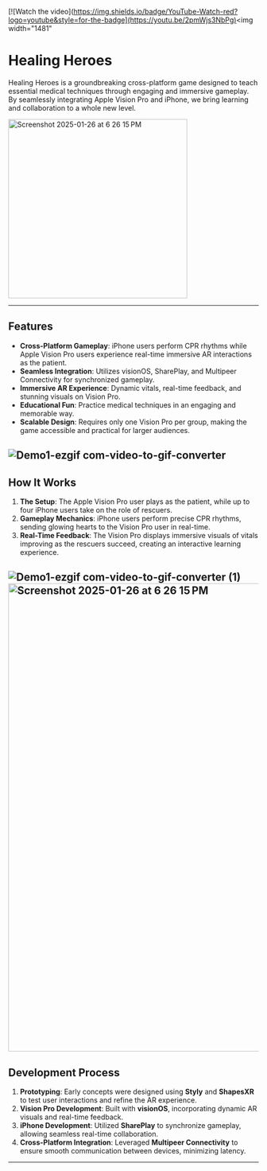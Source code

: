 [![Watch the video](https://img.shields.io/badge/YouTube-Watch-red?logo=youtube&style=for-the-badge](https://youtu.be/2pmWjs3NbPg)<img width="1481" 

# Healing Heroes

Healing Heroes is a groundbreaking cross-platform game designed to teach essential medical techniques through engaging and immersive gameplay. By seamlessly integrating Apple Vision Pro and iPhone, we bring learning and collaboration to a whole new level.

<img width="360" alt="Screenshot 2025-01-26 at 6 26 15 PM" src="https://github.com/user-attachments/assets/466d8f68-9f74-40e9-af14-3e117e4c2451" />

---

## Features

- **Cross-Platform Gameplay**: iPhone users perform CPR rhythms while Apple Vision Pro users experience real-time immersive AR interactions as the patient.
- **Seamless Integration**: Utilizes visionOS, SharePlay, and Multipeer Connectivity for synchronized gameplay.
- **Immersive AR Experience**: Dynamic vitals, real-time feedback, and stunning visuals on Vision Pro.
- **Educational Fun**: Practice medical techniques in an engaging and memorable way.
- **Scalable Design**: Requires only one Vision Pro per group, making the game accessible and practical for larger audiences.
  
![Demo1-ezgif com-video-to-gif-converter](https://github.com/user-attachments/assets/a0bd5e30-d960-4292-9ecb-80ac625c49bf)
---

## How It Works

1. **The Setup**: The Apple Vision Pro user plays as the patient, while up to four iPhone users take on the role of rescuers.
2. **Gameplay Mechanics**: iPhone users perform precise CPR rhythms, sending glowing hearts to the Vision Pro user in real-time.
3. **Real-Time Feedback**: The Vision Pro displays immersive visuals of vitals improving as the rescuers succeed, creating an interactive learning experience.

![Demo1-ezgif com-video-to-gif-converter (1)](https://github.com/user-attachments/assets/4315a6db-9acd-4ce1-8291-bba2809debbd)
<img width="941" alt="Screenshot 2025-01-26 at 6 26 15 PM" src="https://github.com/user-attachments/assets/830cd7ac-0980-47c7-bfaa-b72a2e462d8b" />
---

## Development Process

1. **Prototyping**: Early concepts were designed using **Styly** and **ShapesXR** to test user interactions and refine the AR experience.
2. **Vision Pro Development**: Built with **visionOS**, incorporating dynamic AR visuals and real-time feedback.
3. **iPhone Development**: Utilized **SharePlay** to synchronize gameplay, allowing seamless real-time collaboration.
4. **Cross-Platform Integration**: Leveraged **Multipeer Connectivity** to ensure smooth communication between devices, minimizing latency.
---
